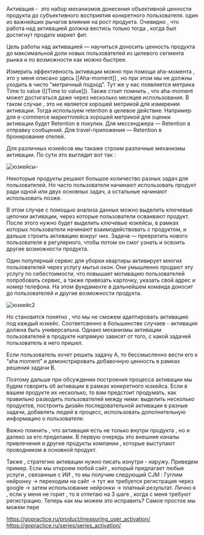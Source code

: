 Активация -  это набор механизмов донесения объективной ценности продукта до субъективного восприятия конкретного пользователя. один из важнейших рычагов влияния на рост продукта. 
Очевидно , что работа над активацией должна вестись только тогда , когда был достигнут продатк маркет фит. 

Цель работы над активацией — научиться доносить ценность продукта до максимальной доли новых пользователей из целевого сегмента рынка и по возможности как можно быстрее. 

Измерить эффективность активации можно при помощи aha-момента , это у меня описано здесь [[Aha-moment]] , но при этом мы не должны уходить в чисто "метричный подход". Тут же у нас появляется метрика Time to value ([[Time to value]]). Также стоит помнить , что aha-moment может достигаться даже через несколько месяцев использования. В таком случае , это не является хорошей метрикой для измерения активации. Тогда используем retention в целевое действие. Например для e-commerce маркетплейса хорошей метрикой для оценки активации будет Retention в покупки. Для мессенджера — Retention в отправку сообщений. Для travel-приложения — Retention в бронирование отелей.

Для различных юзкейсов мы такаже строим различные механизмы активации. По сути это выглядит вот так : 

![юзкейсы-](https://github.com/user-attachments/assets/2334153d-eccd-401a-ac41-29b7423a95a1)

Некоторые продукты решают большое количество разных задач для пользователей. Но часто пользователи начинают использовать продукт ради одной или двух основных задач, а остальные начинают использовать позже.

В этом случае с помощью анализа данных можно выделить ключевые цепочки активации, через которые пользователи осваивают продукт. После этого нужно будет выделить ключевые юзкейсы, в рамках которых пользователи начинают взаимодействовать с продуктом, и дальше строить активацию вокруг них. Задача — превратить нового пользователя в регулярного, чтобы потом он смог узнать и освоить другие возможности продукта.

Один популярный сервис для уборки квартиры активирует многих пользователей через услугу мытья окон. Они умышленно продают эту услугу по себестоимости, что повышает мотивацию пользователей попробовать сервис, а также привязать карточку, указать свой адрес и номер телефона. На этом фундаменте в дальнейшем команда доносит до пользователей и другие возможности продукта.


![юзкейс2](https://github.com/user-attachments/assets/65ddda9d-e732-4237-9cce-97d679af8f2e)

Но становится понятно , что мы не сможем адаптировать активацию под каждый юзкейс. Соответсвенно в большинстве случаев - активация должна быть универсальна. Однако механизмы активации пользователей в продукте напрямую зависят от того, с какой задачей пользователь в него пришел.

Если пользователь хочет решить задачу А, то бессмысленно вести его к “aha moment” и демонстрировать добавочную ценность в рамках решения задачи B.

Поэтому дальше при обсуждении построения процесса активации мы будем говорить об активации в рамках конкретного юзкейса. Если в вашем продукте их несколько, то вам предстоит продумать, как правильно разводить пользователей между ними: выделить несколько продуктов, построить дизайн последовательной активации в разные задачи, добавлять людей в процесс, использовать дополнительную информацию о пользователе.

Важно помнить , что активация есть не только внутри продукта , но и далеко за его пределами. В первую очередь это внешние каналы привлечения и другие продукты компании , которые выступают проводником в основной продукт. 

Также , стратегию активации нужно писать изнутри - наружу. Приведем пример. Если мы откроем любой сайт , который предлагает любые услуги , связанные с ИИ , то мы получим следующий CJM :  Гуглим нейронку -> переходим на сайт -> тут же требуется регистрация через google -> затем использование нейронки -> платный результат. 
Лично я , если у меня не горит , то я отлетаю на 3 шаге , когда с меня требуют регистрацию.  Теперь как мы можем это исправить? Самое простое мы можем пере



https://gopractice.ru/product/measuring_user_activation/
https://gopractice.ru/series/series_activation/

